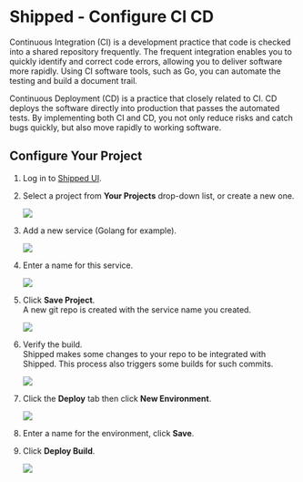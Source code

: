 # Shipped - Configure CI CD

Continuous Integration (CI) is a development practice that code is checked into a shared repository frequently. The frequent integration enables you to quickly identify and correct code errors, allowing you to deliver software more rapidly. 
Using CI software tools, such as Go, you can automate the testing and build a document trail.

Continuous Deployment (CD) is a practice that closely related to CI. CD deploys the software directly into production that passes the automated tests. By implementing both CI and CD, you not only reduce risks and catch bugs quickly, but also move rapidly to working software.


## Configure Your Project


1. Log in to <a href="https://ciscoshipped.io">Shipped UI</a>.    

2. Select a project from **Your Projects** drop-down list, or create a new one.
 
    ![](posts/files/shipped-cicd/assets/project-select.png)

3. Add a new service (Golang for example).

    ![](posts/files/shipped-cicd/assets/2.PNG)

4. Enter a name for this service.

    ![](posts/files/shipped-cicd/assets/3.PNG)

5. Click **Save Project**.  
    A new git repo is created with the service name you created.

    ![](posts/files/shipped-cicd/assets/4.PNG)

6. Verify the build.   
    Shipped makes some changes to your repo to be integrated with Shipped. This process also triggers some builds for such commits.

    ![](posts/files/shipped-cicd/assets/5.PNG)
  
7.  Click the **Deploy** tab then click **New Environment**.

    ![](posts/files/shipped-cicd/assets/Environment-add.png)    

8.  Enter a name for the environment, click **Save**. 

9.  Click **Deploy Build**.
    
    ![](posts/files/shipped-cicd/assets/12.PNG)    




